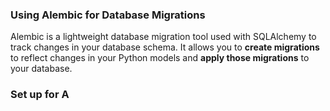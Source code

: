 ### Using Alembic for Database Migrations

Alembic is a lightweight database migration tool used with SQLAlchemy to track changes in your database schema. It allows you to **create migrations** to reflect changes in your Python models and **apply those migrations** to your database.


### Set up for A